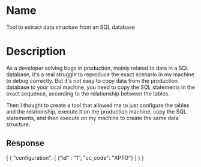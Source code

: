 # Name
Tool to extract data structure from an SQL database

# Description
As a developer solving bugs in production, mainly related to data in a SQL database, it's a real struggle to reproduce the exact scenario in my machine to debug correctly. But it's not easy to copy data from the production database to your local machine, you need to copy the SQL statements in the exact sequence, according to the relationship between the tables. 

Then I thought to create a tool that allowed me to just configure the tables and the relationship, execute it on the production machine, copy the SQL statements, and then execute on my machine to create the same data structure.


## Response

[
    {
        "configuration": [ 
            {"id" : "1", "cc_code": "XPTO"}
        ]
    }
]
